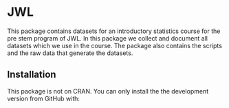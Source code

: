 # JWL

This package contains datasets for an introductory statistics course for the pre stem program of JWL.
In this package we collect and document all datasets which we use in the course. The package also
contains the scripts and the raw data that generate the datasets.

## Installation
This package is not on CRAN. You can only install the the development version from GitHub with:


